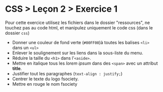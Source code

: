 # CSS > Leçon 2 > Exercice 1



Pour cette exercice utilisez les fichiers dans le dossier "ressources", ne touchez pas au code html, et manipulez uniquement le code css (dans le dossier `css`)

- Donner une couleur de fond verte (`#00FF00`)à toutes les balises `<li>` dans un `<ul>`
- Enlever le soulignement sur les liens dans la sous-liste du menu.
- Réduire la taille du `<h1>` dans l'`<aside>`.
- Mettre en italique tous les _lorem ipsum_ dans des `<span>` avec un attribut **title**.
- Justifier tout les paragraphes (`text-align : justify;`)
- Centrer le texte du logo fsociety.
- Mettre en rouge le nom fsociety
